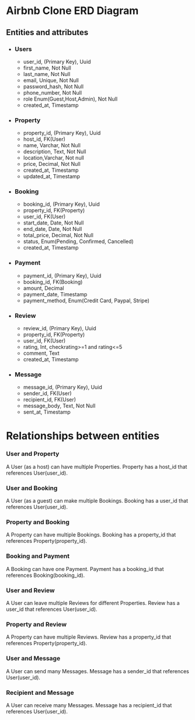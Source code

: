 # Airbnb Clone ERD Diagram

## Entities and attributes
 - ### Users
   - user_id, (Primary Key), Uuid
   - first_name, Not Null
   - last_name, Not Null
   - email, Unique, Not Null
   - password_hash, Not Null
   - phone_number, Not Null
   - role Enum(Guest,Host,Admin), Not Null
   - created_at, Timestamp

 - ### Property
   - property_id, (Primary Key), Uuid
   - host_id, FK(User)
   - name, Varchar, Not Null
   - description, Text, Not Null
   - location,Varchar, Not null
   - price, Decimal, Not Null
   - created_at, Timestamp
   - updated_at, Timestamp

 - ### Booking
   - booking_id, (Primary Key), Uuid
   - property_id, FK(Property)
   - user_id, FK(User)
   - start_date, Date, Not Null
   - end_date, Date, Not Null
   - total_price, Decimal, Not Null
   - status, Enum(Pending, Confirmed, Cancelled)
   - created_at, Timestamp

 - ### Payment
   - payment_id, (Primary Key), Uuid
   - booking_id, FK(Booking)
   - amount, Decimal
   - payment_date, Timestamp
   - payment_method, Enum(Credit Card, Paypal, Stripe)

 - ### Review
   - review_id, (Primary Key), Uuid
   - property_id, FK(Property)
   - user_id, FK(User)
   - rating, Int, checkrating>=1 and rating<=5
   - comment, Text
   - created_at, Timestamp
   
 - ### Message
   - message_id, (Primary Key), Uuid
   - sender_id, FK(User)
   - recipient_id, FK(User)
   - message_body, Text, Not Null
   - sent_at, Timestamp

# Relationships between entities

### User and Property
A User (as a host) can have multiple Properties.
Property has a host_id that references User(user_id).
### User and Booking
A User (as a guest) can make multiple Bookings.
Booking has a user_id that references User(user_id).
### Property and Booking
A Property can have multiple Bookings.
Booking has a property_id that references Property(property_id).
### Booking and Payment
A Booking can have one Payment.
Payment has a booking_id that references Booking(booking_id).
### User and Review
A User can leave multiple Reviews for different Properties.
Review has a user_id that references User(user_id).
### Property and Review
A Property can have multiple Reviews.
Review has a property_id that references Property(property_id).
### User and Message
A User can send many Messages.
Message has a sender_id that references User(user_id).
### Recipient and Message
A User can receive many Messages.
Message has a recipient_id that references User(user_id).